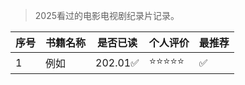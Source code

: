 >2025看过的电影电视剧纪录片记录。

| 序号 | 书籍名称 | 是否已读 | 个人评价 | 最推荐 |
| --- | --- |--- |--- |--- |
| 1 | 例如 |  202.01✅ | ⭐⭐⭐⭐⭐ | ✅ |

